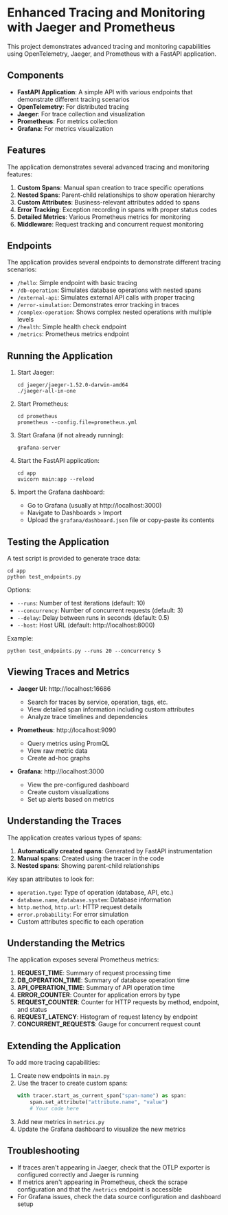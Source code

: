 # Enhanced Tracing and Monitoring with Jaeger and Prometheus

This project demonstrates advanced tracing and monitoring capabilities using OpenTelemetry, Jaeger, and Prometheus with a FastAPI application.

## Components

- **FastAPI Application**: A simple API with various endpoints that demonstrate different tracing scenarios
- **OpenTelemetry**: For distributed tracing
- **Jaeger**: For trace collection and visualization
- **Prometheus**: For metrics collection
- **Grafana**: For metrics visualization

## Features

The application demonstrates several advanced tracing and monitoring features:

1. **Custom Spans**: Manual span creation to trace specific operations
2. **Nested Spans**: Parent-child relationships to show operation hierarchy
3. **Custom Attributes**: Business-relevant attributes added to spans
4. **Error Tracking**: Exception recording in spans with proper status codes
5. **Detailed Metrics**: Various Prometheus metrics for monitoring
6. **Middleware**: Request tracking and concurrent request monitoring

## Endpoints

The application provides several endpoints to demonstrate different tracing scenarios:

- `/hello`: Simple endpoint with basic tracing
- `/db-operation`: Simulates database operations with nested spans
- `/external-api`: Simulates external API calls with proper tracing
- `/error-simulation`: Demonstrates error tracking in traces
- `/complex-operation`: Shows complex nested operations with multiple levels
- `/health`: Simple health check endpoint
- `/metrics`: Prometheus metrics endpoint

## Running the Application

1. Start Jaeger:
   ```
   cd jaeger/jaeger-1.52.0-darwin-amd64
   ./jaeger-all-in-one
   ```

2. Start Prometheus:
   ```
   cd prometheus
   prometheus --config.file=prometheus.yml
   ```

3. Start Grafana (if not already running):
   ```
   grafana-server
   ```

4. Start the FastAPI application:
   ```
   cd app
   uvicorn main:app --reload
   ```

5. Import the Grafana dashboard:
   - Go to Grafana (usually at http://localhost:3000)
   - Navigate to Dashboards > Import
   - Upload the `grafana/dashboard.json` file or copy-paste its contents

## Testing the Application

A test script is provided to generate trace data:

```
cd app
python test_endpoints.py
```

Options:
- `--runs`: Number of test iterations (default: 10)
- `--concurrency`: Number of concurrent requests (default: 3)
- `--delay`: Delay between runs in seconds (default: 0.5)
- `--host`: Host URL (default: http://localhost:8000)

Example:
```
python test_endpoints.py --runs 20 --concurrency 5
```

## Viewing Traces and Metrics

- **Jaeger UI**: http://localhost:16686
  - Search for traces by service, operation, tags, etc.
  - View detailed span information including custom attributes
  - Analyze trace timelines and dependencies

- **Prometheus**: http://localhost:9090
  - Query metrics using PromQL
  - View raw metric data
  - Create ad-hoc graphs

- **Grafana**: http://localhost:3000
  - View the pre-configured dashboard
  - Create custom visualizations
  - Set up alerts based on metrics

## Understanding the Traces

The application creates various types of spans:

1. **Automatically created spans**: Generated by FastAPI instrumentation
2. **Manual spans**: Created using the tracer in the code
3. **Nested spans**: Showing parent-child relationships

Key span attributes to look for:
- `operation.type`: Type of operation (database, API, etc.)
- `database.name`, `database.system`: Database information
- `http.method`, `http.url`: HTTP request details
- `error.probability`: For error simulation
- Custom attributes specific to each operation

## Understanding the Metrics

The application exposes several Prometheus metrics:

1. **REQUEST_TIME**: Summary of request processing time
2. **DB_OPERATION_TIME**: Summary of database operation time
3. **API_OPERATION_TIME**: Summary of API operation time
4. **ERROR_COUNTER**: Counter for application errors by type
5. **REQUEST_COUNTER**: Counter for HTTP requests by method, endpoint, and status
6. **REQUEST_LATENCY**: Histogram of request latency by endpoint
7. **CONCURRENT_REQUESTS**: Gauge for concurrent request count

## Extending the Application

To add more tracing capabilities:

1. Create new endpoints in `main.py`
2. Use the tracer to create custom spans:
   ```python
   with tracer.start_as_current_span("span-name") as span:
       span.set_attribute("attribute.name", "value")
       # Your code here
   ```
3. Add new metrics in `metrics.py`
4. Update the Grafana dashboard to visualize the new metrics

## Troubleshooting

- If traces aren't appearing in Jaeger, check that the OTLP exporter is configured correctly and Jaeger is running
- If metrics aren't appearing in Prometheus, check the scrape configuration and that the `/metrics` endpoint is accessible
- For Grafana issues, check the data source configuration and dashboard setup
